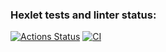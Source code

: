 ### Hexlet tests and linter status:
[![Actions Status](https://github.com/TheGor-365/rails-project-65/actions/workflows/hexlet-check.yml/badge.svg)](https://github.com/TheGor-365/rails-project-65/actions)
[![CI](https://github.com/USER/REPO/actions/workflows/ci.yml/badge.svg)](https://github.com/USER/REPO/actions/workflows/ci.yml)
